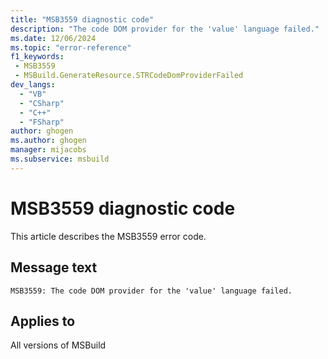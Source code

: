 ```yaml
---
title: "MSB3559 diagnostic code"
description: "The code DOM provider for the 'value' language failed."
ms.date: 12/06/2024
ms.topic: "error-reference"
f1_keywords:
 - MSB3559
 - MSBuild.GenerateResource.STRCodeDomProviderFailed
dev_langs:
  - "VB"
  - "CSharp"
  - "C++"
  - "FSharp"
author: ghogen
ms.author: ghogen
manager: mijacobs
ms.subservice: msbuild
---
```


# MSB3559 diagnostic code

<!-- :::ErrorDefinitionDescription::: -->
<!-- :::editable-content name="introDescription"::: -->
This article describes the MSB3559 error code.
<!-- :::editable-content-end::: -->

## Message text

```output
MSB3559: The code DOM provider for the 'value' language failed.
```

<!-- :::editable-content name="postOutputDescription"::: -->
<!--
{StrBegin="MSB3559: "}
-->
<!-- :::editable-content-end::: -->
<!-- :::ErrorDefinitionDescription-end::: -->

## Applies to

All versions of MSBuild
